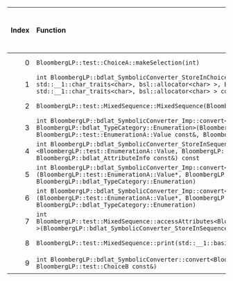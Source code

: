 |   Index | Function                                                                                                                                                                                                                                                                                                                                                     |   Difference in number of lines |   Function size difference in bytes | Disassembly                                                            |   Number of lines in `assume` build |   Number of bytes in `assume` build |   Number of lines in `none` build |   Number of bytes in `none` build |
|--------:|:-------------------------------------------------------------------------------------------------------------------------------------------------------------------------------------------------------------------------------------------------------------------------------------------------------------------------------------------------------------|--------------------------------:|------------------------------------:|:-----------------------------------------------------------------------|------------------------------------:|------------------------------------:|----------------------------------:|----------------------------------:|
|       0 | `BloombergLP::test::ChoiceA::makeSelection(int)`                                                                                                                                                                                                                                                                                                             |                               5 |                                   0 | [Assumed](0.assume.s.txt), [Ignored](0.none.s.txt), [Diff](0.diff.txt) |                                 288 |                             4256544 |                               288 |                           4256640 |
|       1 | `int BloombergLP::bdlat_SymbolicConverter_StoreInChoice<BloombergLP::test::ChoiceA>::operator()<bsl::basic_string<char, std::__1::char_traits<char>, bsl::allocator<char> >, BloombergLP::bdlat_SelectionInfo>(bsl::basic_string<char, std::__1::char_traits<char>, bsl::allocator<char> > const&, BloombergLP::bdlat_SelectionInfo const&) const`           |                               3 |                                   0 | [Assumed](1.assume.s.txt), [Ignored](1.none.s.txt), [Diff](1.diff.txt) |                                 320 |                             4261168 |                               320 |                           4261088 |
|       2 | `BloombergLP::test::MixedSequence::MixedSequence(BloombergLP::bslma::Allocator*)`                                                                                                                                                                                                                                                                            |                               2 |                                   0 | [Assumed](2.assume.s.txt), [Ignored](2.none.s.txt), [Diff](2.diff.txt) |                                 576 |                             4254800 |                               576 |                           4254896 |
|       3 | `int BloombergLP::bdlat_SymbolicConverter_Imp::convert<BloombergLP::test::CustomizedA, BloombergLP::test::EnumerationA::Value, BloombergLP::bdlat_TypeCategory::Enumeration>(BloombergLP::test::CustomizedA*, BloombergLP::bdlat_TypeCategory::CustomizedType, BloombergLP::test::EnumerationA::Value const&, BloombergLP::bdlat_TypeCategory::Enumeration)` |                              -6 |                                 -16 | [Assumed](3.assume.s.txt), [Ignored](3.none.s.txt), [Diff](3.diff.txt) |                                 336 |                             4262064 |                               352 |                           4261984 |
|       4 | `int BloombergLP::bdlat_SymbolicConverter_StoreInSequence<BloombergLP::test::MixedSequence>::operator()<BloombergLP::test::EnumerationA::Value, BloombergLP::bdlat_AttributeInfo>(BloombergLP::test::EnumerationA::Value const&, BloombergLP::bdlat_AttributeInfo const&) const`                                                                             |                              -6 |                                 -16 | [Assumed](4.assume.s.txt), [Ignored](4.none.s.txt), [Diff](4.diff.txt) |                                 304 |                             4259936 |                               320 |                           4259744 |
|       5 | `int BloombergLP::bdlat_SymbolicConverter_Imp::convert<BloombergLP::test::EnumerationA::Value, BloombergLP::test::EnumerationA::Value>(BloombergLP::test::EnumerationA::Value*, BloombergLP::bdlat_TypeCategory::Enumeration, BloombergLP::test::EnumerationA::Value const&, BloombergLP::bdlat_TypeCategory::Enumeration)`                                  |                              -8 |                                 -32 | [Assumed](5.assume.s.txt), [Ignored](5.none.s.txt), [Diff](5.diff.txt) |                                 448 |                             4262400 |                               480 |                           4262336 |
|       6 | `int BloombergLP::bdlat_SymbolicConverter_Imp::convert<BloombergLP::test::EnumerationA::Value, BloombergLP::test::EnumerationB::Value>(BloombergLP::test::EnumerationA::Value*, BloombergLP::bdlat_TypeCategory::Enumeration, BloombergLP::test::EnumerationB::Value const&, BloombergLP::bdlat_TypeCategory::Enumeration)`                                  |                              -8 |                                 -32 | [Assumed](6.assume.s.txt), [Ignored](6.none.s.txt), [Diff](6.diff.txt) |                                 448 |                             4263968 |                               480 |                           4263936 |
|       7 | `int BloombergLP::test::MixedSequence::accessAttributes<BloombergLP::bdlat_SymbolicConverter_StoreInSequence<BloombergLP::test::MixedSequence> >(BloombergLP::bdlat_SymbolicConverter_StoreInSequence<BloombergLP::test::MixedSequence>&) const`                                                                                                             |                             -15 |                                 -48 | [Assumed](7.assume.s.txt), [Ignored](7.none.s.txt), [Diff](7.diff.txt) |                                 336 |                             4259120 |                               384 |                           4259072 |
|       8 | `BloombergLP::test::MixedSequence::print(std::__1::basic_ostream<char, std::__1::char_traits<char> >&, int, int) const`                                                                                                                                                                                                                                      |                             -16 |                                 -64 | [Assumed](8.assume.s.txt), [Ignored](8.none.s.txt), [Diff](8.diff.txt) |                                1312 |                             4213280 |                              1376 |                           4213280 |
|       9 | `int BloombergLP::bdlat_SymbolicConverter::convert<BloombergLP::test::ChoiceA, BloombergLP::test::ChoiceB>(BloombergLP::test::ChoiceA*, BloombergLP::test::ChoiceB const&)`                                                                                                                                                                                  |                             -16 |                                 -64 | [Assumed](9.assume.s.txt), [Ignored](9.none.s.txt), [Diff](9.diff.txt) |                                 224 |                             4256832 |                               288 |                           4256928 |